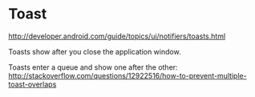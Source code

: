 # Toast

<http://developer.android.com/guide/topics/ui/notifiers/toasts.html>

Toasts show after you close the application window.

Toasts enter a queue and show one after the other: <http://stackoverflow.com/questions/12922516/how-to-prevent-multiple-toast-overlaps>
